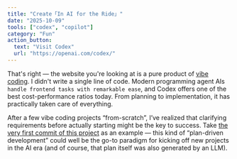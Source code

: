 ```yaml
---
title: "Create「In AI for the Ride」"
date: "2025-10-09"
tools: ["codex", "copilot"]
category: "Fun"
action_button:
  text: "Visit Codex"
  url: "https://openai.com/codex/"
---
```


That's right — the website you're looking at is a pure product of [vibe coding](https://en.wikipedia.org/wiki/Vibe_coding). I didn't write a single line of code. Modern programming agent AIs `handle frontend tasks with remarkable ease`, and Codex offers one of the best cost-performance ratios today. From planning to implementation, it has practically taken care of everything.

After a few vibe coding projects “from-scratch”, I’ve realized that clarifying requirements before actually starting might be the key to success. Take [the very first commit of this project](https://github.com/onevcat/ai-ship/commit/2ec4f2f6847b737568c1be82847d769d25357d97) as an example — this kind of “plan-driven development” could well be the go-to paradigm for kicking off new projects in the AI era (and of course, that plan itself was also generated by an LLM).